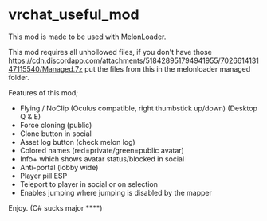 # vrchat_useful_mod
This mod is made to be used with MelonLoader.

This mod requires all unhollowed files, if you don't have those https://cdn.discordapp.com/attachments/518428951794941955/702661413147115540/Managed.7z
put the files from this in the melonloader managed folder.

Features of this mod;
- Flying / NoClip (Oculus compatible, right thumbstick up/down) (Desktop Q & E)
- Force cloning (public)
- Clone button in social
- Asset log button (check melon log)
- Colored names (red=private/green=public avatar)
- Info+ which shows avatar status/blocked in social
- Anti-portal (lobby wide)
- Player pill ESP
- Teleport to player in social or on selection
- Enables jumping where jumping is disabled by the mapper

Enjoy. (C# sucks major ****)
